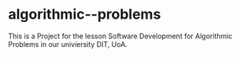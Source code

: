 # algorithmic--problems

This is a Project for the lesson Software Development for Algorithmic Problems in our univiersity DIT, UoA.

# 
